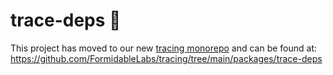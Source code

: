 trace-deps 🔬
============

This project has moved to our new [tracing monorepo](https://github.com/FormidableLabs/tracing) and can be found at: https://github.com/FormidableLabs/tracing/tree/main/packages/trace-deps
